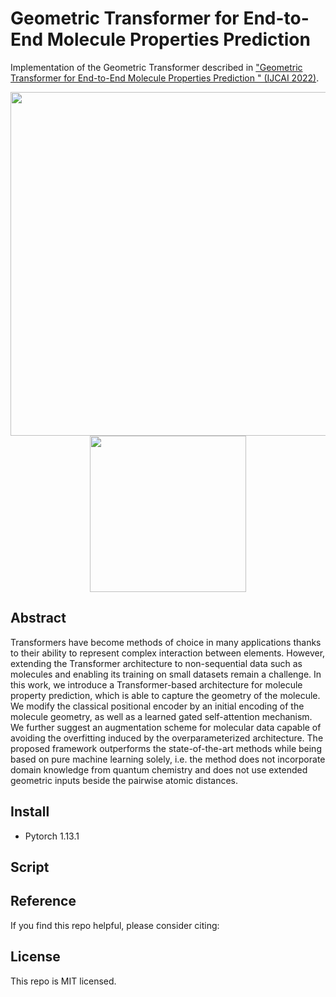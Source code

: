 # Geometric Transformer for End-to-End Molecule Properties Prediction

Implementation of the Geometric Transformer described in ["Geometric Transformer for End-to-End Molecule Properties Prediction
" (IJCAI 2022)](https://arxiv.org/abs/2110.13721).

<p align="center">
<img src="https://user-images.githubusercontent.com/10303791/159278549-d00ab6ee-6e54-473e-b62a-8acdcd079253.PNG" width="550px">
 <img src="https://user-images.githubusercontent.com/10303791/159279942-3a80030b-e634-46aa-b85f-5fa192ab8f1a.PNG" width="250px">
</p>

## Abstract

Transformers have become methods of choice in many applications thanks to their ability to represent complex interaction between elements. 
However, extending the Transformer architecture to non-sequential data such as molecules and enabling its training on small datasets remain a challenge. 
In this work, we introduce a Transformer-based architecture for molecule property prediction, which is able to capture the geometry of the molecule. 
We modify the classical positional encoder by an initial encoding of the molecule geometry, as well as a learned gated self-attention mechanism. 
We further suggest an augmentation scheme for molecular data capable of avoiding the overfitting induced by the overparameterized architecture. 
The proposed framework outperforms the state-of-the-art methods while being based on pure machine learning solely, i.e. the method does not incorporate domain knowledge from quantum chemistry and does not use extended geometric inputs beside the pairwise atomic distances.


## Install
- Pytorch 1.13.1

## Script

## Reference
If you find this repo helpful, please consider citing:
    
## License
This repo is MIT licensed.
